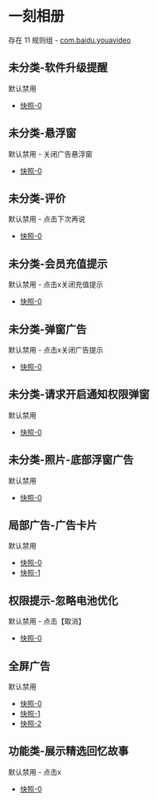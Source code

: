 # 一刻相册

存在 11 规则组 - [com.baidu.youavideo](/src/apps/com.baidu.youavideo.ts)

## 未分类-软件升级提醒

默认禁用

- [快照-0](https://i.gkd.li/i/12597916)

## 未分类-悬浮窗

默认禁用 - 关闭广告悬浮窗

- [快照-0](https://i.gkd.li/i/12970088)

## 未分类-评价

默认禁用 - 点击下次再说

- [快照-0](https://i.gkd.li/i/12970094)

## 未分类-会员充值提示

默认禁用 - 点击x关闭充值提示

- [快照-0](https://i.gkd.li/i/12970094)

## 未分类-弹窗广告

默认禁用 - 点击x关闭广告提示

- [快照-0](https://i.gkd.li/i/13048700)

## 未分类-请求开启通知权限弹窗

默认禁用

- [快照-0](https://i.gkd.li/i/13413819)

## 未分类-照片-底部浮窗广告

默认禁用

- [快照-0](https://i.gkd.li/i/13711475)

## 局部广告-广告卡片

默认禁用

- [快照-0](https://i.gkd.li/i/13874124)
- [快照-1](https://i.gkd.li/i/14038825)

## 权限提示-忽略电池优化

默认禁用 - 点击【取消】

- [快照-0](https://i.gkd.li/i/14065510)

## 全屏广告

默认禁用

- [快照-0](https://i.gkd.li/i/14107272)
- [快照-1](https://i.gkd.li/i/14038825)
- [快照-2](https://i.gkd.li/i/14151128)

## 功能类-展示精选回忆故事

默认禁用 - 点击x

- [快照-0](https://i.gkd.li/i/14138907)
